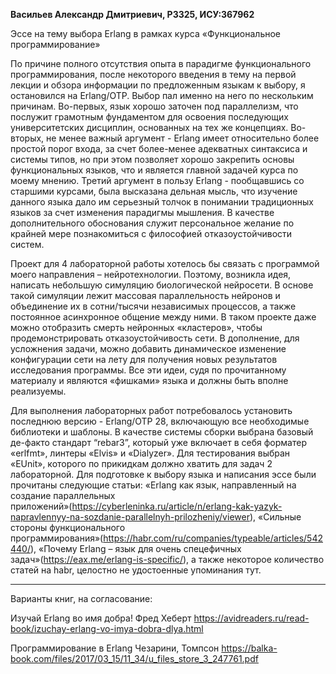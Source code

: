 **Васильев Александр Дмитриевич, P3325, ИСУ:367962**

Эссе на тему выбора Erlang в рамках курса «Функциональное программирование»

По причине полного отсутствия опыта в парадигме функционального программирования, после некоторого введения в тему на первой лекции и обзора информации 
по предложенным языкам к выбору, я остановился на Erlang/OTP. Выбор пал именно на него по нескольким причинам. Во-первых, язык хорошо заточен под параллелизм,
что послужит грамотным фундаментом для освоения последующих университетских дисциплин, основанных на тех же концепциях. Во-вторых, не менее важный аргумент - Erlang 
имеет относительно более простой порог входа, за счет более-менее адекватных синтаксиса и системы типов,  но при этом позволяет хорошо закрепить основы функциональных языков,
что и является главной задачей курса по моему мнению. Третий аргумент в пользу Erlang - пообщавшись со старшими курсами, была высказана дельная мысль, что изучение данного языка 
дало им серьезный толчок в понимании традиционных языков за счет изменения парадигмы мышления. В качестве дополнительного обоснования служит персональное желание по крайней мере 
познакомиться с философией отказоустойчивости систем. 

Проект для 4 лабораторной работы хотелось бы связать с программой моего направления – нейротехнологии. Поэтому, возникла идея, написать небольшую симуляцию биологической нейросети.
В основе такой симуляции лежит массовая параллельность нейронов и объединение их в сотни/тысячи независимых процессов, а также постоянное асинхронное общение между ними. 
В таком проекте даже можно отобразить смерть нейронных «кластеров», чтобы продемонстрировать отказоустойчивость сети. В дополнение, для усложнения задачи, можно добавить 
динамическое изменение конфигурации сети на лету для получения новых результатов исследования программы. Все эти идеи, судя по прочитанному материалу и являются «фишками» языка
и должны быть вполне реализуемы.

Для выполнения лабораторных работ потребовалось установить последнюю версию - Erlang/OTP 28, включающую все необходимые библиотеки и шаблоны. В качестве системы сборки выбрана
базовый де-факто стандарт “rebar3”, который уже включает в себя форматер «erlfmt», линтеры «Elvis» и «Dialyzer». Для тестирования выбран «EUnit», 
которого по прикидкам должно хватить для задач 2 лабораторной. Для подготовке к выбору языка и написания эссе были прочитаны следующие статьи: «Erlang как язык,
направленный на создание параллельных приложений»(https://cyberleninka.ru/article/n/erlang-kak-yazyk-napravlennyy-na-sozdanie-parallelnyh-prilozheniy/viewer), «Сильные стороны функционального программирования»(https://habr.com/ru/companies/typeable/articles/542440/), «Почему Erlang – язык для очень спецефичных задач»(https://eax.me/erlang-is-specific/), 
а также некоторое количество статей на habr, целостно не удостоенные упоминания тут.

___________________________________________________________
Варианты книг, на согласование:

Изучай Erlang во имя добра! 
Фред Хеберт
https://avidreaders.ru/read-book/izuchay-erlang-vo-imya-dobra-dlya.html

Программирование в Erlang
Чезарини, Томпсон
https://balka-book.com/files/2017/03_15/11_34/u_files_store_3_247761.pdf




